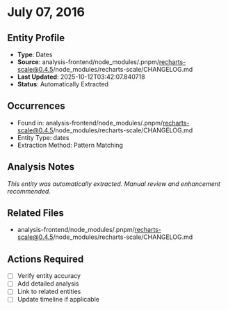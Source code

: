 # July 07, 2016

## Entity Profile
- **Type**: Dates
- **Source**: analysis-frontend/node_modules/.pnpm/recharts-scale@0.4.5/node_modules/recharts-scale/CHANGELOG.md
- **Last Updated**: 2025-10-12T03:42:07.840718
- **Status**: Automatically Extracted

## Occurrences
- Found in: analysis-frontend/node_modules/.pnpm/recharts-scale@0.4.5/node_modules/recharts-scale/CHANGELOG.md
- Entity Type: dates
- Extraction Method: Pattern Matching

## Analysis Notes
*This entity was automatically extracted. Manual review and enhancement recommended.*

## Related Files
- analysis-frontend/node_modules/.pnpm/recharts-scale@0.4.5/node_modules/recharts-scale/CHANGELOG.md

## Actions Required
- [ ] Verify entity accuracy
- [ ] Add detailed analysis
- [ ] Link to related entities
- [ ] Update timeline if applicable
